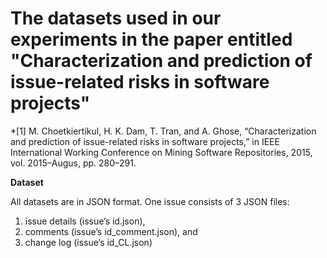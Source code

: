 # The datasets used in our experiments in the paper entitled "Characterization and prediction of issue-related risks in software projects"

*[1] M. Choetkiertikul, H. K. Dam, T. Tran, and A. Ghose, “Characterization and prediction of issue-related risks in software projects,” in IEEE International Working Conference on Mining Software Repositories, 2015, vol. 2015–Augus, pp. 280–291.

**Dataset**

All datasets are in JSON format. One issue consists of 3 JSON files:

1. issue details (issue’s id.json),
2. comments (issue’s id_comment.json), and
3. change log (issue’s id_CL.json)
